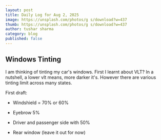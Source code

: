 ```yaml
---
layout: post
title: Daily Log for Aug 2, 2025
image: https://unsplash.com/photos/g s/download?w=437
thumb: https://unsplash.com/photos/g s/download?w=437
author: tushar sharma
category: blog
published: false
---
```


## Windows Tinting

I am thinking of tinting my car's windows. First I learnt about VLT? In a nutshell, a lower vlt means, more darker it's. However there are various tinting limit across many states.

First draft:

- Windshield = 70% or 60% 

- Eyebrow 5%

- Driver and passenger side with 50% 

- Rear window (leave it out for now)

